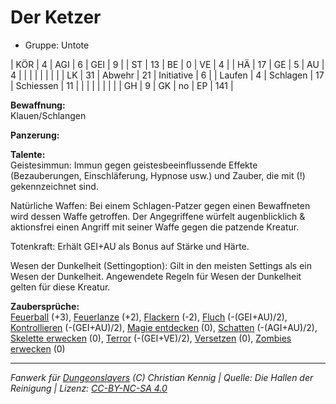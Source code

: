 # Der Ketzer  
- Gruppe: Untote  

| KÖR    | 4  | AGI      | 6  | GEI        | 9   |
| ST     | 13 | BE       | 0  | VE         | 4   |
| HÄ     | 17 | GE       | 5  | AU         | 4   |
|        |    |          |    |            |     |
| LK     | 31 | Abwehr   | 21 | Initiative | 6   |
| Laufen | 4  | Schlagen | 17 | Schiessen  | 11  |
|        |    |          |    |            |     |
| GH     | 9  | GK       | no | EP         | 141 |


**Bewaffnung:**  
Klauen/Schlangen

**Panzerung:**  


**Talente:**  
Geistesimmun: Immun gegen geistesbeeinflussende Effekte (Bezauberungen, Einschläferung, Hypnose usw.) und Zauber, die mit (!) gekennzeichnet sind.

Natürliche Waffen: Bei einem Schlagen-Patzer gegen einen Bewaffneten wird dessen Waffe getroffen. Der Angegriffene würfelt augenblicklich & aktionsfrei einen Angriff mit seiner Waffe gegen die patzende Kreatur.

Totenkraft: Erhält GEI+AU als Bonus auf Stärke und Härte.

Wesen der Dunkelheit (Settingoption): Gilt in den meisten Settings als ein Wesen der Dunkelheit. Angewendete Regeln für Wesen der Dunkelheit gelten für diese Kreatur.


**Zaubersprüche:**  
[Feuerball](/grw/zauber/feuerball.md) (+3), [Feuerlanze](/grw/zauber/feuerlanze.md) (+2), [Flackern](/grw/zauber/flackern.md) (-2), [Fluch](/grw/zauber/fluch.md) (-(GEI+AU)/2), [Kontrollieren](/grw/zauber/kontrollieren.md) (-(GEI+AU)/2), [Magie entdecken](/grw/zauber/magie-entdecken.md) (0), [Schatten](/grw/zauber/schatten.md) (-(AGI+AU)/2), [Skelette erwecken](/grw/zauber/skelette-erwecken.md) (0), [Terror](/grw/zauber/terror.md) (-(GEI+VE)/2), [Versetzen](/grw/zauber/versetzen.md) (0), [Zombies erwecken](/grw/zauber/zombies-erwecken.md) (0)




___
*Fanwerk für [Dungeonslayers](https://www.dungeonslayers.net/) (C) Christian Kennig | Quelle: Die Hallen der Reinigung | Lizenz: [CC-BY-NC-SA 4.0](https://creativecommons.org/licenses/by-nc-sa/4.0/deed.de)*